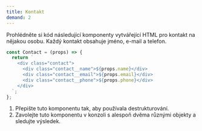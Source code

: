 ```yaml
---
title: Kontakt
demand: 2
---
```


Prohlédněte si kód následující komponenty vytvářející HTML pro kontakt na nějakou osobu. Každý kontakt obsahuje jméno, e-mail a telefon.

```js
const Contact = (props) => {
  return `
    <div class="contact">
      <div class="contact__name">${props.name}</div>
      <div class="contact__email">${props.email}</div>
      <div class="contact__phone">${props.phone}</div>
    </div>
  `;
};
```

1. Přepište tuto komponentu tak, aby používala destrukturování.
2. Zavolejte tuto komponentu v konzoli s alespoň dvěma různými objekty a sledujte výsledek.
